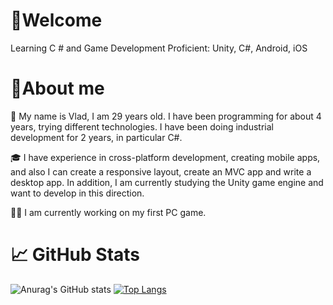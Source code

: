 # :monkey:Welcome
Learning C # and Game Development
Proficient: Unity, C#, Android, iOS
# :muscle:About me
👋 My name is Vlad, I am 29 years old. I have been programming for about 4 years, trying different technologies. 
I have been doing industrial development for 2 years, in particular C#.

🎓 I have experience in cross-platform development, creating mobile apps, and also I can create a responsive layout, create an MVC app and write a desktop app. 
In addition, I am currently studying the Unity game engine and want to develop in this direction.

👩‍💻 I am currently working on my first PC game. 

# 📈 GitHub Stats

![Anurag's GitHub stats](https://github-readme-stats.vercel.app/api?username=sekisov&show_icons=true&theme=dark&icon_color=ffffff)
[![Top Langs](https://github-readme-stats.vercel.app/api/top-langs/?username=sekisov&layout=compact&theme=dark)](https://github.com/anuraghazra/github-readme-stats)

